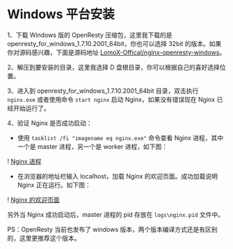 # Windows 平台安装

1、下载 Windows 版的 OpenResty 压缩包，这里我下载的是 openresty_for_windows_1.7.10.2001_64bit，你也可以选择 32bit 的版本。如果你对源码感兴趣，下面是源码地址 [LomoX-Offical/nginx-openresty-windows](https://github.com/LomoX-Offical/nginx-openresty-windows)。

2、解压到要安装的目录，这里我选择 D 盘根目录，你可以根据自己的喜好选择位置。

3、进入到 openresty_for_windows_1.7.10.2001_64bit 目录，双击执行 `nginx.exe` 或者使用命令 `start nginx` 启动 Nginx，如果没有错误现在 Nginx 已经开始运行了。

4、验证 Nginx 是否成功启动：

   * 使用 `tasklist /fi "imagename eq nginx.exe"` 命令查看 Nginx 进程，其中一个是 master 进程，另一个是 worker 进程，如下图：

  ! [Nginx 进程](../images/nginx_process.png)

   * 在浏览器的地址栏输入 localhost，加载 Nginx 的欢迎页面。成功加载说明 Nginx 正在运行。如下图：

  ! [Nginx 的欢迎页面](../images/nginx_web_welcome.png)

另外当 Nginx 成功启动后，master 进程的 pid 存放在 `logs\nginx.pid` 文件中。

PS：OpenResty 当前也发布了 windows 版本，两个版本编译方式还是有区别的，这里更推荐这个版本。
